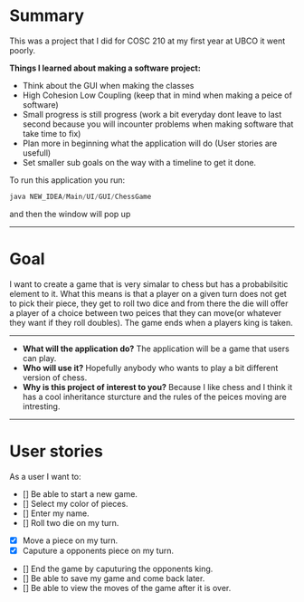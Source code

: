 # Summary
This was a project that I did for COSC 210 at my first year at UBCO it went poorly.

**Things I learned about making a software project:**
- Think about the GUI when making the classes 
- High Cohesion Low Coupling (keep that in mind when making a peice of software)
- Small progress is still progress (work a bit everyday dont leave to last second because you will incounter problems when making software that take time to fix)
- Plan more in beginning what the application will do (User stories are usefull)
- Set smaller sub goals on the way with a timeline to get it done. 

To run this application you run:

```java
java NEW_IDEA/Main/UI/GUI/ChessGame
```
and then the window will pop up 

---

# Goal 
I want to create a game that is very simalar to chess but has a probabilsitic element to it. What this means is that a player on a given turn does not get to pick their piece, they get to roll two dice and from there the die will offer a player of a choice between two peices that they can move(or whatever they want if they roll doubles). The game ends when a players king is taken.

---

- **What will the application do?**
The application will be a game that users can play.
- **Who will use it?**
Hopefully anybody who wants to play a bit different version of chess. 
- **Why is this project of interest to you?**
Because I like chess and I think it has a cool inheritance sturcture and the rules of the peices moving are intresting. 

---
# User stories 
As a user I want to:
  - [] Be able to start a new game. 
  - [] Select my color of pieces. 
  - [] Enter my name.
  - [] Roll two die on my turn.
  - [x] Move a piece on my turn.
  - [x] Caputure a opponents piece on my turn.
  - [] End the game by caputuring the opponents king.
  - [] Be able to save my game and come back later.
  - [] Be able to view the moves of the game after it is over.
    



